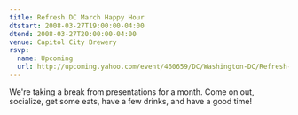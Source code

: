```yaml
---
title: Refresh DC March Happy Hour
dtstart: 2008-03-27T19:00:00-04:00
dtend: 2008-03-27T20:00:00-04:00
venue: Capitol City Brewery
rsvp:
  name: Upcoming
  url: http://upcoming.yahoo.com/event/460659/DC/Washington-DC/Refresh-DC-March-Happy-Hour/Capitol-City-Brewery/
---
```


We're taking a break from presentations for a month. Come on out, socialize, get some eats, have a few drinks, and have a good time!